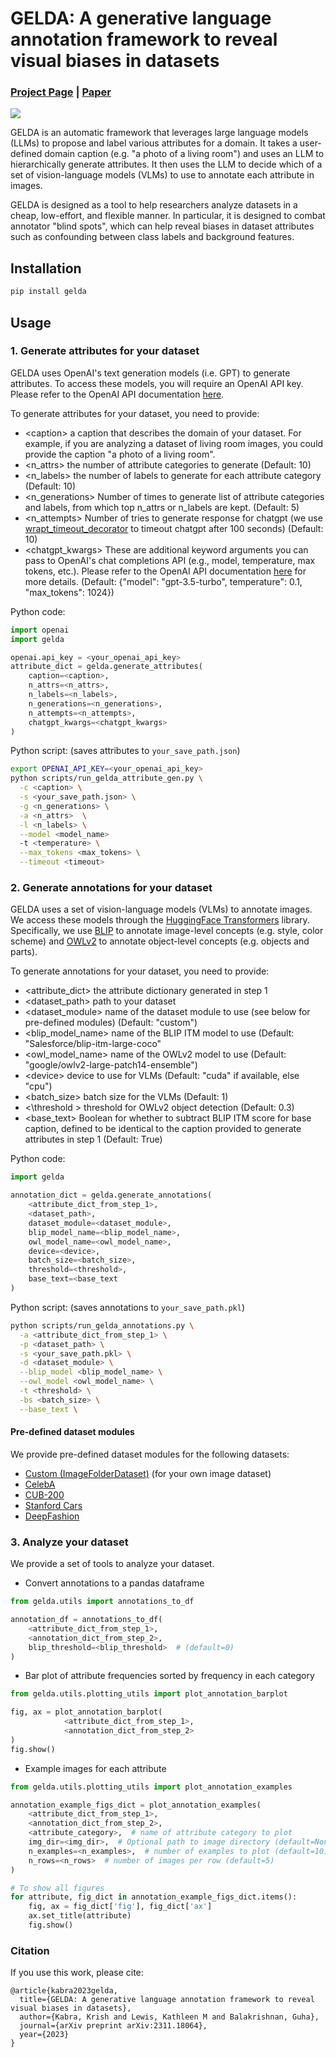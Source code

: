 # GELDA: A generative language annotation framework to reveal visual biases in datasets
### [Project Page](https://krishk97.github.io/publication/gelda) | [Paper](https://arxiv.org/abs/2311.18064)

<img src="assets/pipeline_gelda.png">

GELDA is an automatic framework that leverages large language models (LLMs) to propose and label various attributes for a domain. It takes a user-defined domain caption (e.g. "a photo of a living room") and uses an LLM to hierarchically generate attributes. It then uses the LLM to decide which of a set of vision-language models (VLMs) to use to annotate each attribute in images.

GELDA is designed as a tool to help researchers analyze datasets in a cheap, low-effort, and flexible manner. In particular, it is designed to combat annotator "blind spots", which can help reveal biases in dataset attributes such as confounding between class labels and background features.

## Installation

```bash
pip install gelda
```

## Usage

### 1. Generate attributes for your dataset

GELDA uses OpenAI's text generation models (i.e. GPT) to generate attributes. To access these models, you will require an OpenAI API key. Please refer to the OpenAI API documentation [here](https://openai.com/blog/openai-api). 

To generate attributes for your dataset, you need to provide: 
- \<caption\> a caption that describes the domain of your dataset. For example, if you are analyzing a dataset of living room images, you could provide the caption "a photo of a living room".
- \<n_attrs\> the number of attribute categories to generate (Default: 10)
- \<n_labels\> the number of labels to generate for each attribute category (Default: 10)
- \<n_generations\> Number of times to generate list of attribute categories and labels, from which top n_attrs or n_labels are kept. (Default: 5)
- \<n_attempts\> Number of tries to generate response for chatgpt (we use [wrapt_timeout_decorator](https://github.com/bitranox/wrapt_timeout_decorator) to timeout chatgpt after 100 seconds) (Default: 10)
- \<chatgpt_kwargs\> These are additional keyword arguments you can pass to OpenAI's chat completions API (e.g., model, temperature, max tokens, etc.). Please refer to the OpenAI API documentation [here](https://platform.openai.com/docs/api-reference/chat) for more details. (Default: {"model": "gpt-3.5-turbo", temperature": 0.1, "max_tokens": 1024})

Python code: 
```python
import openai 
import gelda

openai.api_key = <your_openai_api_key>
attribute_dict = gelda.generate_attributes(
    caption=<caption>,
    n_attrs=<n_attrs>,
    n_labels=<n_labels>,
    n_generations=<n_generations>,
    n_attempts=<n_attempts>,
    chatgpt_kwargs=<chatgpt_kwargs>
)
```

Python script: (saves attributes to `your_save_path.json`)
```bash
export OPENAI_API_KEY=<your_openai_api_key>
python scripts/run_gelda_attribute_gen.py \
  -c <caption> \
  -s <your_save_path.json> \
  -g <n_generations> \
  -a <n_attrs>  \
  -l <n_labels> \
  --model <model_name>
  -t <temperature> \
  --max_tokens <max_tokens> \
  --timeout <timeout>
```

### 2. Generate annotations for your dataset

GELDA uses a set of vision-language models (VLMs) to annotate images. We access these models through the [HuggingFace Transformers](https://huggingface.co/docs/transformers/index) library. Specifically, we use [BLIP](https://huggingface.co/docs/transformers/model_doc/blip) to annotate image-level concepts (e.g. style, color scheme) and [OWLv2](https://huggingface.co/docs/transformers/main/model_doc/owlv2) to annotate object-level concepts (e.g. objects and parts). 

To generate annotations for your dataset, you need to provide:
- <attribute_dict> the attribute dictionary generated in step 1
- \<dataset_path\> path to your dataset
- \<dataset_module\> name of the dataset module to use (see below for pre-defined modules) (Default: "custom")
- \<blip_model_name\> name of the BLIP ITM model to use (Default: "Salesforce/blip-itm-large-coco"
- \<owl_model_name\> name of the OWLv2 model to use (Default: "google/owlv2-large-patch14-ensemble")
- \<device\> device to use for VLMs (Default: "cuda" if available, else "cpu")
- \<batch_size\> batch size for the VLMs (Default: 1)
- <\threshold \> threshold for OWLv2 object detection (Default: 0.3)
- \<base_text\> Boolean for whether to subtract BLIP ITM score for base caption, defined to be identical to the caption provided to generate attributes in step 1 (Default: True) 

Python code: 
```python
import gelda 

annotation_dict = gelda.generate_annotations(
    <attribute_dict_from_step_1>, 
    <dataset_path>,
    dataset_module=<dataset_module>,
    blip_model_name=<blip_model_name>,
    owl_model_name=<owl_model_name>,
    device=<device>,
    batch_size=<batch_size>,
    threshold=<threshold>,
    base_text=<base_text
)
```

Python script: (saves annotations to `your_save_path.pkl`) 
```bash
python scripts/run_gelda_annotations.py \
  -a <attribute_dict_from_step_1> \
  -p <dataset_path> \
  -s <your_save_path.pkl> \
  -d <dataset_module> \
  --blip_model <blip_model_name> \
  --owl_model <owl_model_name> \
  -t <threshold> \
  -bs <batch_size> \
  --base_text \ 
```

#### Pre-defined dataset modules
We provide pre-defined dataset modules for the following datasets:
- [Custom (ImageFolderDataset)](gelda/datasets/base.py) (for your own image dataset)
- [CelebA](gelda/datasets/celeba.py)
- [CUB-200](gelda/datasets/cub.py)
- [Stanford Cars](gelda/datasets/cars.py)
- [DeepFashion](gelda/datasets/deepfashion.py)

### 3. Analyze your dataset

We provide a set of tools to analyze your dataset.

- Convert annotations to a pandas dataframe
```python
from gelda.utils import annotations_to_df

annotation_df = annotations_to_df(
    <attribute_dict_from_step_1>,
    <annotation_dict_from_step_2>,
    blip_threshold=<blip_threshold>  # (default=0)
)
```

- Bar plot of attribute frequencies sorted by frequency in each category
```python
from gelda.utils.plotting_utils import plot_annotation_barplot

fig, ax = plot_annotation_barplot(
            <attribute_dict_from_step_1>,
            <annotation_dict_from_step_2>
)
fig.show()
```

- Example images for each attribute
```python
from gelda.utils.plotting_utils import plot_annotation_examples

annotation_example_figs_dict = plot_annotation_examples(
    <attribute_dict_from_step_1>,
    <annotation_dict_from_step_2>, 
    <attribute_category>,  # name of attribute category to plot 
    img_dir=<img_dir>,  # Optional path to image directory (default=None)
    n_examples=<n_examples>,  # number of examples to plot (default=10)
    n_rows=<n_rows>  # number of images per row (default=5)
)

# To show all figures
for attribute, fig_dict in annotation_example_figs_dict.items():
    fig, ax = fig_dict['fig'], fig_dict['ax']
    ax.set_title(attribute)
    fig.show()
```

### Citation
If you use this work, please cite: 
```
@article{kabra2023gelda,
  title={GELDA: A generative language annotation framework to reveal visual biases in datasets},
  author={Kabra, Krish and Lewis, Kathleen M and Balakrishnan, Guha},
  journal={arXiv preprint arXiv:2311.18064},
  year={2023}
}
```